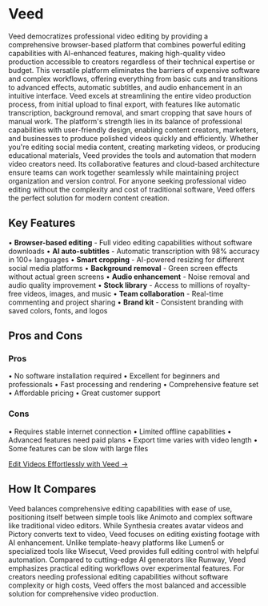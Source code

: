 # Veed

Veed democratizes professional video editing by providing a comprehensive browser-based platform that combines powerful editing capabilities with AI-enhanced features, making high-quality video production accessible to creators regardless of their technical expertise or budget. This versatile platform eliminates the barriers of expensive software and complex workflows, offering everything from basic cuts and transitions to advanced effects, automatic subtitles, and audio enhancement in an intuitive interface. Veed excels at streamlining the entire video production process, from initial upload to final export, with features like automatic transcription, background removal, and smart cropping that save hours of manual work. The platform's strength lies in its balance of professional capabilities with user-friendly design, enabling content creators, marketers, and businesses to produce polished videos quickly and efficiently. Whether you're editing social media content, creating marketing videos, or producing educational materials, Veed provides the tools and automation that modern video creators need. Its collaborative features and cloud-based architecture ensure teams can work together seamlessly while maintaining project organization and version control. For anyone seeking professional video editing without the complexity and cost of traditional software, Veed offers the perfect solution for modern content creation.

## Key Features

• **Browser-based editing** - Full video editing capabilities without software downloads
• **AI auto-subtitles** - Automatic transcription with 98% accuracy in 100+ languages
• **Smart cropping** - AI-powered resizing for different social media platforms
• **Background removal** - Green screen effects without actual green screens
• **Audio enhancement** - Noise removal and audio quality improvement
• **Stock library** - Access to millions of royalty-free videos, images, and music
• **Team collaboration** - Real-time commenting and project sharing
• **Brand kit** - Consistent branding with saved colors, fonts, and logos

## Pros and Cons

### Pros
• No software installation required
• Excellent for beginners and professionals
• Fast processing and rendering
• Comprehensive feature set
• Affordable pricing
• Great customer support

### Cons
• Requires stable internet connection
• Limited offline capabilities
• Advanced features need paid plans
• Export time varies with video length
• Some features can be slow with large files

[Edit Videos Effortlessly with Veed →](https://www.veed.io)

## How It Compares

Veed balances comprehensive editing capabilities with ease of use, positioning itself between simple tools like Animoto and complex software like traditional video editors. While Synthesia creates avatar videos and Pictory converts text to video, Veed focuses on editing existing footage with AI enhancement. Unlike template-heavy platforms like Lumen5 or specialized tools like Wisecut, Veed provides full editing control with helpful automation. Compared to cutting-edge AI generators like Runway, Veed emphasizes practical editing workflows over experimental features. For creators needing professional editing capabilities without software complexity or high costs, Veed offers the most balanced and accessible solution for comprehensive video production.